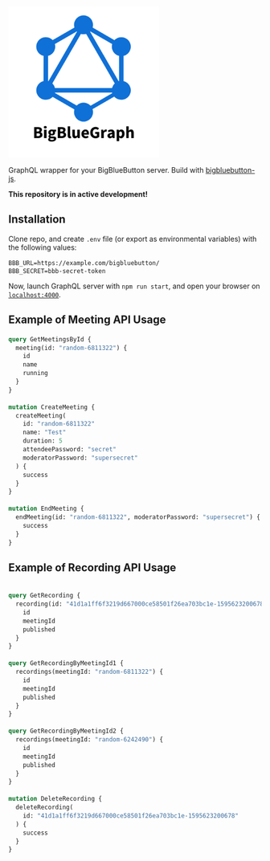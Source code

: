 <img src="./assets/logo.png" width="300" height="300">

GraphQL wrapper for your BigBlueButton server. Build with [bigbluebutton-js](https://aakatev.github.io/bigbluebutton-js-docs/). 

**This repository is in active development!**

## Installation

Clone repo, and create `.env` file (or export as environmental variables) with the following values:

```env
BBB_URL=https://example.com/bigbluebutton/
BBB_SECRET=bbb-secret-token
```

Now, launch GraphQL server with `npm run start`, and open your browser on [`localhost:4000`](http://localhost:4000).

## Example of Meeting API Usage

```graphql
query GetMeetingsById {
  meeting(id: "random-6811322") {
    id
    name
    running
  }
}

mutation CreateMeeting {
  createMeeting(
    id: "random-6811322"
    name: "Test"
    duration: 5
    attendeePassword: "secret"
    moderatorPassword: "supersecret"
  ) {
    success
  }
}

mutation EndMeeting {
  endMeeting(id: "random-6811322", moderatorPassword: "supersecret") {
    success
  }
}
```

## Example of Recording API Usage

```graphql

query GetRecording {
  recording(id: "41d1a1ff6f3219d667000ce58501f26ea703bc1e-1595623200678") {
    id
    meetingId
    published
  }
}

query GetRecordingByMeetingId1 {
  recordings(meetingId: "random-6811322") {
    id
    meetingId
    published
  }
}

query GetRecordingByMeetingId2 {
  recordings(meetingId: "random-6242490") {
    id
    meetingId
    published
  }
}

mutation DeleteRecording {
  deleteRecording(
    id: "41d1a1ff6f3219d667000ce58501f26ea703bc1e-1595623200678"
  ) {
    success
  }
}
```
